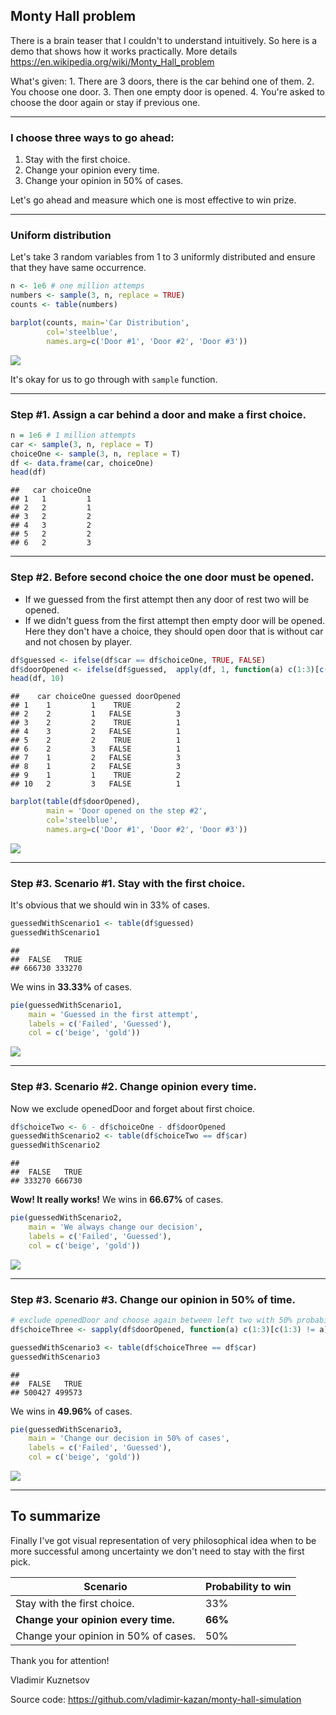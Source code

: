 Monty Hall problem
------------------

There is a brain teaser that I couldn't to understand intuitively. So here is a demo that shows how it works practically. More details <https://en.wikipedia.org/wiki/Monty_Hall_problem>

What's given: 1. There are 3 doors, there is the car behind one of them. 2. You choose one door. 3. Then one empty door is opened. 4. You're asked to choose the door again or stay if previous one.

------------------------------------------------------------------------

### I choose three ways to go ahead:

1.  Stay with the first choice.
2.  Change your opinion every time.
3.  Change your opinion in 50% of cases.

Let's go ahead and measure which one is most effective to win prize.

------------------------------------------------------------------------

### Uniform distribution

Let's take 3 random variables from 1 to 3 uniformly distributed and ensure that they have same occurrence.

``` r
n <- 1e6 # one million attemps
numbers <- sample(3, n, replace = TRUE)
counts <- table(numbers)

barplot(counts, main='Car Distribution',
        col='steelblue',
        names.arg=c('Door #1', 'Door #2', 'Door #3'))
```

![](monty-hall-problem_files/figure-markdown_github/take_3-1.png)

It's okay for us to go through with `sample` function.

------------------------------------------------------------------------

### Step \#1. Assign a car behind a door and make a first choice.

``` r
n = 1e6 # 1 million attempts
car <- sample(3, n, replace = T)
choiceOne <- sample(3, n, replace = T)
df <- data.frame(car, choiceOne)
head(df)
```

    ##   car choiceOne
    ## 1   1         1
    ## 2   2         1
    ## 3   2         2
    ## 4   3         2
    ## 5   2         2
    ## 6   2         3

------------------------------------------------------------------------

### Step \#2. Before second choice the one door must be opened.

-   If we guessed from the first attempt then any door of rest two will be opened.
-   If we didn't guess from the first attempt then empty door will be opened. Here they don't have a choice, they should open door that is without car and not chosen by player.

``` r
df$guessed <- ifelse(df$car == df$choiceOne, TRUE, FALSE)
df$doorOpened <- ifelse(df$guessed,  apply(df, 1, function(a) c(1:3)[c(1:3) != a['car']][sample(2, 1)]), 6 - df$car - df$choiceOne)
head(df, 10)
```

    ##    car choiceOne guessed doorOpened
    ## 1    1         1    TRUE          2
    ## 2    2         1   FALSE          3
    ## 3    2         2    TRUE          1
    ## 4    3         2   FALSE          1
    ## 5    2         2    TRUE          1
    ## 6    2         3   FALSE          1
    ## 7    1         2   FALSE          3
    ## 8    1         2   FALSE          3
    ## 9    1         1    TRUE          2
    ## 10   2         3   FALSE          1

``` r
barplot(table(df$doorOpened),
        main = 'Door opened on the step #2',
        col='steelblue',
        names.arg=c('Door #1', 'Door #2', 'Door #3'))
```

![](monty-hall-problem_files/figure-markdown_github/open_door-1.png)

------------------------------------------------------------------------

### Step \#3. Scenario \#1. Stay with the first choice.

It's obvious that we should win in 33% of cases.

``` r
guessedWithScenario1 <- table(df$guessed)
guessedWithScenario1
```

    ##
    ##  FALSE   TRUE
    ## 666730 333270

We wins in **33.33%** of cases.

``` r
pie(guessedWithScenario1,
    main = 'Guessed in the first attempt',
    labels = c('Failed', 'Guessed'),
    col = c('beige', 'gold'))
```

![](monty-hall-problem_files/figure-markdown_github/scene_1_pie-1.png)

------------------------------------------------------------------------

### Step \#3. Scenario \#2. Change opinion every time.

Now we exclude openedDoor and forget about first choice.

``` r
df$choiceTwo <- 6 - df$choiceOne - df$doorOpened
guessedWithScenario2 <- table(df$choiceTwo == df$car)
guessedWithScenario2
```

    ##
    ##  FALSE   TRUE
    ## 333270 666730

**Wow! It really works!** We wins in **66.67%** of cases.

``` r
pie(guessedWithScenario2,
    main = 'We always change our decision',
    labels = c('Failed', 'Guessed'),
    col = c('beige', 'gold'))
```

![](monty-hall-problem_files/figure-markdown_github/scene_2_pie-1.png)

------------------------------------------------------------------------

### Step \#3. Scenario \#3. Change our opinion in 50% of time.

``` r
# exclude openedDoor and choose again between left two with 50% probability
df$choiceThree <- sapply(df$doorOpened, function(a) c(1:3)[c(1:3) != a][sample(2, 1)])

guessedWithScenario3 <- table(df$choiceThree == df$car)
guessedWithScenario3
```

    ##
    ##  FALSE   TRUE
    ## 500427 499573

We wins in **49.96%** of cases.

``` r
pie(guessedWithScenario3,
    main = 'Change our decision in 50% of cases',
    labels = c('Failed', 'Guessed'),
    col = c('beige', 'gold'))
```

![](monty-hall-problem_files/figure-markdown_github/scene_3_pie-1.png)

------------------------------------------------------------------------

To summarize
------------

Finally I've got visual representation of very philosophical idea when to be more successful among uncertainty we don't need to stay with the first pick.

| Scenario                             | Probability to win |
|--------------------------------------|--------------------|
| Stay with the first choice.          | 33%                |
| **Change your opinion every time.**  | **66%**            |
| Change your opinion in 50% of cases. | 50%                |

Thank you for attention!

Vladimir Kuznetsov

Source code: <https://github.com/vladimir-kazan/monty-hall-simulation>
